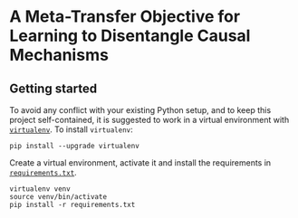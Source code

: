 # A Meta-Transfer Objective for Learning to Disentangle Causal Mechanisms

## Getting started
To avoid any conflict with your existing Python setup, and to keep this project self-contained, it is suggested to work in a virtual environment with [`virtualenv`](http://docs.python-guide.org/en/latest/dev/virtualenvs/). To install `virtualenv`:
```
pip install --upgrade virtualenv
```
Create a virtual environment, activate it and install the requirements in [`requirements.txt`](requirements.txt).
```
virtualenv venv
source venv/bin/activate
pip install -r requirements.txt
```